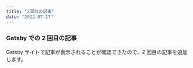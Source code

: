 ```yaml
---
title: "2回目の記事"
date: "2022-07-17"
---
```


### Gatsby での 2 回目の記事

Gatsby サイトで記事が表示されることが確認できたので、2 回目の記事を追加します。
